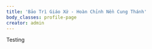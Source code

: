 ```yaml
---
title: 'Bảo Trì Giáo Xứ - Hoàn Chỉnh Nền Cung Thánh'
body_classes: profile-page
creator: admin
---
```


Testing